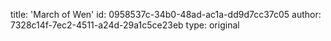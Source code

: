 title: 'March of Wen'
id: 0958537c-34b0-48ad-ac1a-dd9d7cc37c05
author: 7328c14f-7ec2-4511-a24d-29a1c5ce23eb
type: original
